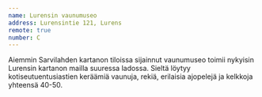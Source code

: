 ```yaml
---
name: Lurensin vaunumuseo
address: Lurensintie 121, Lurens
remote: true
number: C
---
```

Aiemmin Sarvilahden kartanon tiloissa sijainnut vaunumuseo toimii nykyisin Lurensin kartanon mailla suuressa ladossa. Sieltä löytyy kotiseutuentusiastien keräämiä vaunuja, rekiä, erilaisia ajopelejä ja kelkkoja yhteensä 40-50.